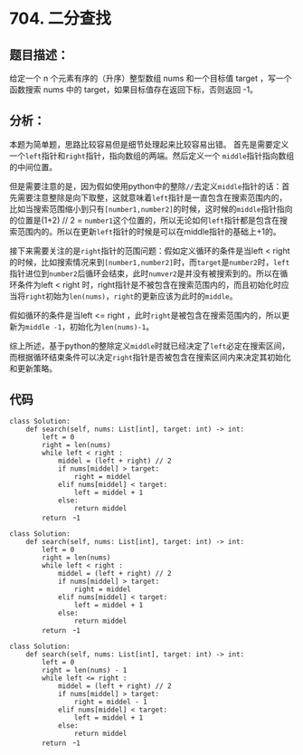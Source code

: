 # 704. 二分查找
## 题目描述：
给定一个 n 个元素有序的（升序）整型数组 nums 和一个目标值 target  ，写一个函数搜索 nums 中的 target，如果目标值存在返回下标，否则返回 -1。
## 分析：
本题为简单题，思路比较容易但是细节处理起来比较容易出错。
首先是需要定义一个`left`指针和`right`指针，指向数组的两端。然后定义一个 `middle`指针指向数组的中间位置。

但是需要注意的是，因为假如使用python中的整除`//`去定义`middle`指针的话：首先需要注意整除是向下取整，这就意味着`left`指针是一直包含在搜索范围内的，比如当搜索范围缩小到只有`[number1,number2]`的时候，这时候的`middle`指针指向的位置是(1+2) // 2 = `number1`这个位置的，所以无论如何`left`指针都是包含在搜索范围内的。所以在更新`left`指针的时候是可以在middle指针的基础上+1的。

接下来需要关注的是`right`指针的范围问题：假如定义循环的条件是当left < right 的时候，比如搜索情况来到`[number1,number2]`时，而`target`是`number2`时，`left`指针进位到`number2`后循环会结束，此时`numver2`是并没有被搜索到的。所以在循环条件为left < right 时，right指针是不被包含在搜索范围内的，而且初始化时应当将`right`初始为`len(nums)`，`right`的更新应该为此时的`middle`。

假如循环的条件是当left <= right ，此时`right`是被包含在搜索范围内的，所以更新为`middle -1`，初始化为`len(nums)-1`。

综上所述，基于python的整除定义`middle`时就已经决定了`left`必定在搜索区间，而根据循环结束条件可以决定`right`指针是否被包含在搜索区间内来决定其初始化和更新策略。
## 代码
```
class Solution:
    def search(self, nums: List[int], target: int) -> int:
        left = 0
        right = len(nums) 
        while left < right :
            middel = (left + right) // 2
            if nums[middel] > target:
                right = middel
            elif nums[middel] < target:
                left = middel + 1
            else:
                return middel
        return　ｰ1
```
```
class Solution:
    def search(self, nums: List[int], target: int) -> int:
        left = 0
        right = len(nums) 
        while left < right :
            middel = (left + right) // 2
            if nums[middel] > target:
                right = middel
            elif nums[middel] < target:
                left = middel + 1
            else:
                return middel
        return　ｰ1
```
```
class Solution:
    def search(self, nums: List[int], target: int) -> int:
        left = 0
        right = len(nums) - 1
        while left <= right :
            middel = (left + right) // 2
            if nums[middel] > target:
                right = middel - 1
            elif nums[middel] < target:
                left = middel + 1
            else:
                return middel
        return　ｰ1
```
